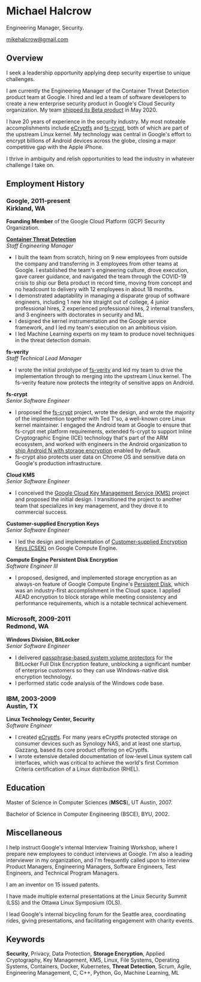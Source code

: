 # Michael Halcrow
Engineering Manager, Security.

<div id="webaddress">
<a href="mailto:mikehalcrow@gmail.com">mikehalcrow@gmail.com</a>
</div>

## Overview

I seek a leadership opportunity applying deep security expertise to
unique challenges.

I am currently the Engineering Manager of the Container Threat
Detection product team at Google. I hired and led a team of software
developers to create a new enterprise security product in Google's
Cloud Security organization. My team <a
href="https://cloud.google.com/security-command-center/docs/concepts-container-threat-detection-overview">shipped
its Beta product</a> in May 2020.

I have 20 years of experience in the security industry. My most
noteable accomplishments include <a
href="https://www.linuxjournal.com/article/9400">eCryptfs</a> and <a
href="https://lwn.net/Articles/639427/">fs-crypt</a>, both of which
are part of the upstream Linux kernel. My technology was central in
Google's effort to encrypt billions of Android devices across the
globe, closing a major competitive gap with the Apple iPhone.

I thrive in ambiguity and relish opportunities to lead the industry in
whatever challenge I take on.

## Employment History

### Google, 2011-present<br>Kirkland, WA

**Founding Member** of the Google Cloud Platform (GCP) Security Organization.

**<a
href="https://cloud.google.com/security-command-center/docs/concepts-container-threat-detection-overview">Container Threat Detection</a>**<br>_Staff Engineering Manager_

 * I built the team from scratch, hiring on 9 new employees from
   outside the company and transferring in 3 employees from other
   teams at Google. I established the team's engineering culture,
   drove execution, gave career guidance, and navigated the team
   through the COVID-19 crisis to ship our Beta product in record
   time, moving from concept and no headcount to delivery with 12
   employees in about 18 months.
 * I demonstrated adaptability in managing a disparate group of
   software engineers, including 1 new hire straight out of college, 4
   junior professional hires, 2 experienced professional hires, 2
   internal transfers, and 3 engineers with doctorates in security and
   ML.
 * I designed the kernel instrumentation and the Google service
   framework, and I led my team's execution on an ambitious vision.
 * I led Machine Learning experts on my team to produce novel
   techniques in the threat detection domain.

**fs-verity**<br>_Staff Technical Lead Manager_

 * I wrote the initial prototype of <a
   href="https://www.youtube.com/watch?v=Aw5h6aBhu6M">fs-verity</a>
   and led my team to drive the implementation through to merging into
   the upstream Linux kernel. The fs-verity feature now protects the
   integrity of sensitive apps on Android.

**fs-crypt**<br>_Senior Software Engineer_

 * I proposed the <a
   href="https://lwn.net/Articles/639427/">fs-crypt</a> project, wrote
   the design, and wrote the majority of the implemention together
   with Ted T'so, a well-known core Linux kernel maintainer. I engaged
   the Android team at Google to ensure that fs-crypt met platform
   requirements, extended fs-crypt to support Inline Cryptographic
   Engine (ICE) technology that's part of the ARM ecosystem, and
   worked with engineers in the Android organization to <a
   href="https://android-developers.googleblog.com/2016/11/pixel-security-better-faster-stronger.html">ship
   Android N with storage encryption</a> enabled by default.
 * fs-crypt also protects user data on Chrome OS and sensitive data on
   Google's production infrastructure.

**Cloud KMS**<br>_Senior Software Engineer_

 * I conceived the <a href="https://cloud.google.com/kms">Google Cloud
   Key Management Service (KMS)</a> project and proposed the initial
   design. I transitioned the project to another team that specializes
   in key management, and they drove it to commercial success.

**Customer-supplied Encryption Keys**<br>_Senior Software Engineer_

 * I led the design and implementation of <a
   href="https://cloud.google.com/security/encryption-at-rest/customer-supplied-encryption-keys">Customer-supplied
   Encryption Keys (CSEK)</a> on Google Compute Engine.

**Compute Engine Persistent Disk Encryption**<br>_Software Engineer III_

 * I proposed, designed, and implemented storage encryption as an
   always-on feature of Google Compute Engine's <a
   href="https://cloud.google.com/persistent-disk">Persistent
   Disk</a>, which was an industry-first accomplishment in the Cloud
   space. I applied AEAD encryption to block storage while meeting
   consistency and performance requirements, which is a notable
   technical achievement.

### Microsoft, 2009-2011<br>Redmond, WA

**Windows Division, BitLocker**<br>_Senior Software Engineer_

 * I delivered <a
   href="https://docs.microsoft.com/en-us/windows/security/information-protection/bitlocker/bitlocker-group-policy-settings#bkmk-ospw">passphrase-based
   system volume protectors</a> for the BitLocker Full Disk Encryption
   feature, unblocking a significant number of enterprise customers so
   they can use Windows-native disk encryption technology.
 * I performed static code analysis of the Windows code base.

### IBM, 2003-2009<br>Austin, TX

**Linux Technology Center, Security**<br>_Software Engineer_

 * I created <a
   href="https://www.linuxjournal.com/article/9400">eCryptfs</a>. For
   many years eCryptfs protected storage on consumer devices such as
   Synology NAS, and at least one startup, Gazzang, based its core
   product offering on eCryptfs.
 * I wrote extensive detailed documentation of low-level Linux system
   call interfaces, which was critical to achieve the world's first
   Common Criteria certification of a Linux distribution (RHEL).

## Education

Master of Science in Computer Sciences (**MSCS**), UT Austin, 2007.

Bachelor of Science in Computer Engineering (BSCE), BYU, 2002.

## Miscellaneous

I help instruct Google's internal Interview Training Workshop, where I
prepare new employees to conduct interviews at Google. I'm also a
leading interviewer in my organization, and I'm frequently called upon
to interview Product Managers, Engineering Managers, Software
Engineers, Test Engineers, and Technical Program Managers.

I am an inventor on 15 issued patents.

I have made multiple external presentations at the Linux Security
Summit (LSS) and the Ottawa Linux Symposium (OLS).

I lead Google's internal bicycling forum for the Seattle area,
coordinating rides, giving presentations, and facilitating engagement
with charity events.

## Keywords

**Security**, Privacy, Data Protection, **Storage Encryption**,
Applied Cryptography, Key Management, KMS, Linux, File Systems,
Operating Systems, Containers, Docker, Kubernetes, **Threat
Detection**, Scrum, Agile, Engineering Management, C, C++, Python, Go,
Machine Learning, ML